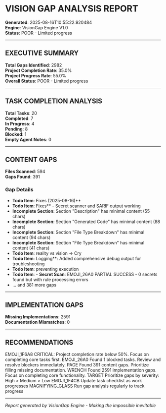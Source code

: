 # VISION GAP ANALYSIS REPORT

**Generated**: 2025-08-16T10:55:22.920484  
**Engine**: VisionGap Engine V1.0  
**Status**: POOR - Limited progress  

---

## EXECUTIVE SUMMARY

**Total Gaps Identified**: 2982  
**Project Completion Rate**: 35.0%  
**Project Progress Rate**: 55.0%  
**Overall Status**: POOR - Limited progress  

---

## TASK COMPLETION ANALYSIS

**Total Tasks**: 20  
**Completed**: 7  
**In Progress**: 4  
**Pending**: 8  
**Blocked**: 1  
**Empty Agent Notes**: 0  

---

## CONTENT GAPS

**Files Scanned**: 594  
**Gaps Found**: 391  

### Gap Details
- **Todo Item**: Fixes (2025-08-16)**
- **Todo Item**: Fixes** - Secret scanner and SARIF output working
- **Incomplete Section**: Section "Description" has minimal content (55 chars)
- **Incomplete Section**: Section "Generated Code" has minimal content (88 chars)
- **Incomplete Section**: Section "File Type Breakdown" has minimal content (94 chars)
- **Incomplete Section**: Section "File Type Breakdown" has minimal content (41 chars)
- **Todo Item**: reality vs vision -> Cry
- **Todo Item**: Logging**: Added comprehensive debug output for troubleshooting
- **Todo Item**: preventing execution
- **Todo Item**: - **Secret Scan**: EMOJI_26A0 PARTIAL SUCCESS - 0 secrets found but with rule processing errors
- ... and 381 more gaps

---
## IMPLEMENTATION GAPS

**Missing Implementations**: 2591  
**Documentation Mismatches**: 0  

---
## RECOMMENDATIONS

EMOJI_1F6A8 CRITICAL: Project completion rate below 50%. Focus on completing core tasks first.
EMOJI_26A0 Found 1 blocked tasks. Review and resolve blockers immediately.
PAGE Found 391 content gaps. Prioritize filling missing documentation.
WRENCH Found 2591 implementation gaps. Focus on completing core functionality.
TARGET Prioritize gaps by severity: High > Medium > Low
EMOJI_1F4CB Update task checklist as work progresses
MAGNIFYING_GLASS Run gap analysis regularly to track progress

---
*Report generated by VisionGap Engine - Making the impossible inevitable*